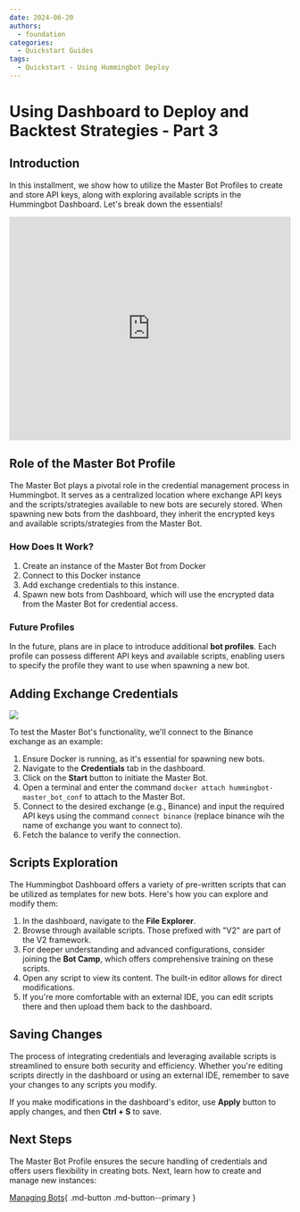 ```yaml
---
date: 2024-06-20
authors:
  - foundation
categories:
  - Quickstart Guides
tags:
  - Quickstart - Using Hummingbot Deploy
---
```


# Using Dashboard to Deploy and Backtest Strategies - Part 3

## Introduction

In this installment, we show how to utilize the Master Bot Profiles to create and store API keys, along with exploring available scripts in the Hummingbot Dashboard. Let's break down the essentials!

<iframe style="width:100%; min-height:400px;" src="https://www.youtube.com/embed/MPQTnlDXPno?si=7Ouo4OtS2Qh5VN_b" frameborder="0" allow="accelerometer; autoplay; encrypted-media; gyroscope; picture-in-picture" allowfullscreen></iframe>

## Role of the Master Bot Profile

The Master Bot plays a pivotal role in the credential management process in Hummingbot. It serves as a centralized location where exchange API keys and the scripts/strategies available to new bots are securely stored. When spawning new bots from the dashboard, they inherit the encrypted keys and available scripts/strategies from the Master Bot.

### How Does It Work?

1. Create an instance of the Master Bot from Docker
2. Connect to this Docker instance
3. Add exchange credentials to this instance.
4. Spawn new bots from Dashboard, which will use the encrypted data from the Master Bot for credential access.

### Future Profiles 

In the future, plans are in place to introduce additional **bot profiles**. Each profile can possess different API keys and available scripts, enabling users to specify the profile they want to use when spawning a new bot.

## Adding Exchange Credentials

![](master-bot.png)

To test the Master Bot's functionality, we'll connect to the Binance exchange as an example:

1. Ensure Docker is running, as it's essential for spawning new bots.
2. Navigate to the **Credentials** tab in the dashboard.
3. Click on the **Start** button to initiate the Master Bot.
4. Open a terminal and enter the command `docker attach hummingbot-master_bot_conf` to attach to the Master Bot.
5. Connect to the desired exchange (e.g., Binance) and input the required API keys using the command `connect binance` (replace binance wih the name of exchange you want to connect to).
6. Fetch the balance to verify the connection.

## Scripts Exploration

The Hummingbot Dashboard offers a variety of pre-written scripts that can be utilized as templates for new bots. Here's how you can explore and modify them:

1. In the dashboard, navigate to the **File Explorer**.
2. Browse through available scripts. Those prefixed with "V2" are part of the V2 framework.
3. For deeper understanding and advanced configurations, consider joining the **Bot Camp**, which offers comprehensive training on these scripts.
4. Open any script to view its content. The built-in editor allows for direct modifications.
5. If you're more comfortable with an external IDE, you can edit scripts there and then upload them back to the dashboard.

## Saving Changes

The process of integrating credentials and leveraging available scripts is streamlined to ensure both security and efficiency. Whether you're editing scripts directly in the dashboard or using an external IDE, remember to save your changes to any scripts you modify.

If you make modifications in the dashboard's editor, use **Apply** button to apply changes, and then **Ctrl + S** to save.

## Next Steps

The Master Bot Profile ensures the secure handling of credentials and offers users flexibility in creating bots. Next, learn how to create and manage new instances:

[Managing Bots](4-managing-bots.md){ .md-button .md-button--primary }


